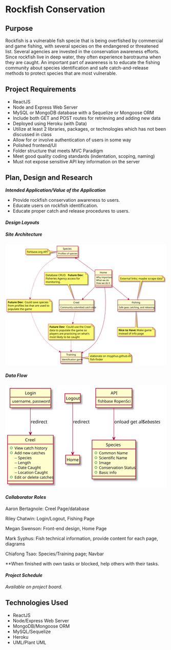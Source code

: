 # Rockfish Conservation

## Purpose
Rockfish is a vulnerable fish specie that is being overfished by commercial and game fishing, with several species on the endangered or threatened list. Several agencies are invested in the conservation awareness efforts. Since rockfish live in deep water, they often experience barotrauma when they are caught. An important part of awareness is to educate the fishing community about species identification and safe catch-and-release methods to protect species that are most vulnerable.
## Project Requirements
* ReactJS
* Node and Express Web Server
* MySQL or MongoDB database with a Sequelize or Mongoose ORM
* Include both GET and POST routes for retrieving and adding new data
* Deployed using Heroku (with Data)
* Utilize at least 2 libraries, packages, or technologies which has not been discussed in class
* Allow for or involve authentication of users in some way
* Polished frontend/UI
* Folder structure that meets MVC Paradigm
* Meet good quality coding standards (indentation, scoping, naming)
* Must not expose sensitive API key information on the server

## Plan, Design and Research
**_Intended Application/Value of the Application_**
* Provide rockfish conservation awareness to users.
* Educate users on rockfish identification.
* Educate proper catch and release procedures to users.

#### **_Design Layouts_**

##### Site Architecture
![App Process Flow](./out/client/processFlow/processFlow.svg)

##### Data Flow 
![App Data Flow](./out/client/dataFlow/dataFlow.svg)



#### **_Collaborator Roles_**

Aaron Bertagnole:  Creel Page/database

Riley Chatwin: Login/Logout, Fishing Page

Megan Swenson: Front-end design, Home Page

Mark Syphus:  Fish technical information, provide content for each page, diagrams

Chiafong Tsao: Species/Training page; Navbar

**When finished with own tasks or blocked, help others with their tasks.

#### **_Project Schedule_**

_Available on project board._

## Technologies Used
* ReactJS
* Node/Express Web Server
* MongoDB/Mongoose ORM
* MySQL/Sequelize
* Heroku
* UML/Plant UML


